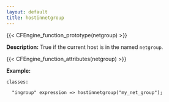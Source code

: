 ```yaml
---
layout: default
title: hostinnetgroup
---
```


{{< CFEngine_function_prototype(netgroup) >}}

**Description:** True if the current host is in the named `netgroup`.

{{< CFEngine_function_attributes(netgroup) >}}

**Example:**

```cf3
classes:

  "ingroup" expression => hostinnetgroup("my_net_group");
```
